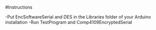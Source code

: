 #Instructions

-Put EncSoftwareSerial and DES in the Libraries folder of your Arduino installation
-Run TestProgram and Comp4109EncryptedSerial
